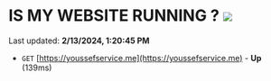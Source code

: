 # IS MY WEBSITE RUNNING ? [![](https://img.shields.io/static/v1?label=Sponsor&message=%E2%9D%A4&logo=GitHub&color=%23fe8e86)](https://github.com/sponsors/<username>)

Last updated: **2/13/2024, 1:20:45 PM**

- `GET` [https://youssefservice.me](https://youssefservice.me) - **Up** (139ms)
